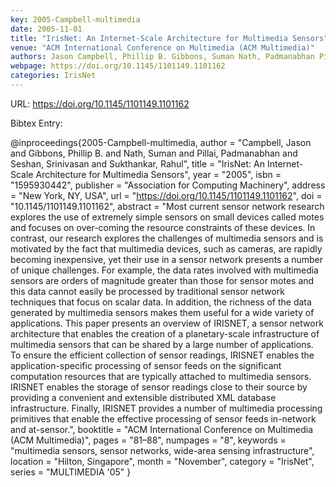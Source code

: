 ```yaml
---
key: 2005-Campbell-multimedia
date: 2005-11-01
title: "IrisNet: An Internet-Scale Architecture for Multimedia Sensors"
venue: "ACM International Conference on Multimedia (ACM Multimedia)"
authors: Jason Campbell, Phillip B. Gibbons, Suman Nath, Padmanabhan Pillai, Srinivasan Seshan and Rahul Sukthankar
webpage: https://doi.org/10.1145/1101149.1101162
categories: IrisNet
---
```


URL: https://doi.org/10.1145/1101149.1101162

Bibtex Entry:

@inproceedings{2005-Campbell-multimedia,
    author = "Campbell, Jason and Gibbons, Phillip B. and Nath, Suman and Pillai, Padmanabhan and Seshan, Srinivasan and Sukthankar, Rahul",
    title = "IrisNet: An Internet-Scale Architecture for Multimedia Sensors",
    year = "2005",
    isbn = "1595930442",
    publisher = "Association for Computing Machinery",
    address = "New York, NY, USA",
    url = "https://doi.org/10.1145/1101149.1101162",
    doi = "10.1145/1101149.1101162",
    abstract = "Most current sensor network research explores the use of extremely simple sensors on small devices called motes and focuses on over-coming the resource constraints of these devices. In contrast, our research explores the challenges of multimedia sensors and is motivated by the fact that multimedia devices, such as cameras, are rapidly becoming inexpensive, yet their use in a sensor network presents a number of unique challenges. For example, the data rates involved with multimedia sensors are orders of magnitude greater than those for sensor motes and this data cannot easily be processed by traditional sensor network techniques that focus on scalar data. In addition, the richness of the data generated by multimedia sensors makes them useful for a wide variety of applications. This paper presents an overview of IRISNET, a sensor network architecture that enables the creation of a planetary-scale infrastructure of multimedia sensors that can be shared by a large number of applications. To ensure the efficient collection of sensor readings, IRISNET enables the application-specific processing of sensor feeds on the significant computation resources that are typically attached to multimedia sensors. IRISNET enables the storage of sensor readings close to their source by providing a convenient and extensible distributed XML database infrastructure. Finally, IRISNET provides a number of multimedia processing primitives that enable the effective processing of sensor feeds in-network and at-sensor.",
    booktitle = "ACM International Conference on Multimedia (ACM Multimedia)",
    pages = "81–88",
    numpages = "8",
    keywords = "multimedia sensors, sensor networks, wide-area sensing infrastructure",
    location = "Hilton, Singapore",
    month = "November",
    category = "IrisNet",
    series = "MULTIMEDIA '05"
}

